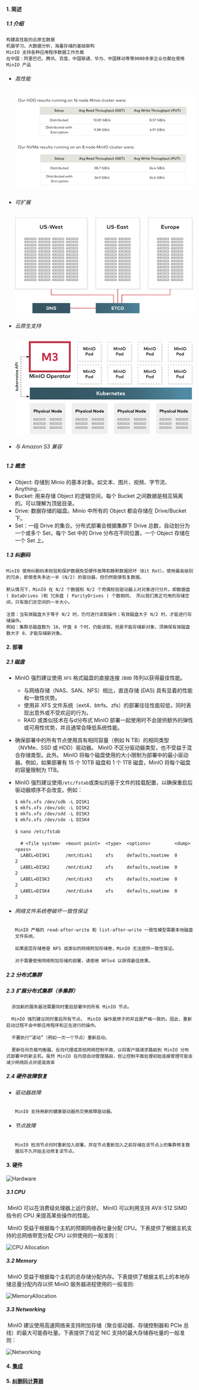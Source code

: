 #### 1.  简述

##### 1.1 介绍

```
构建高性能的云原生数据
机器学习，大数据分析，海量存储的基础架构
MinIO 支持各种应用程序数据工作负载
在中国：阿里巴巴、腾讯、百度、中国联通、华为、中国移动等等9000多家企业也都在使用 MinIO 产品
```

- ###### 高性能

  ![AvgThroughput](.pictures/AvgThroughput.png)

  

- ###### 可扩展

  ![Scalability](.pictures/Scalability.png)

  

- ###### 云原生支持

  ![Cloud Native](.pictures/CloudNative.png)

  

- ###### 与 Amazon S3 兼容

##### 1.2 概念

- Object: 存储到 Minio 的基本对象。如文本、图片、视频、字节流、Anything...
- Bucket: 用来存储 Object 的逻辑空间，每个 Bucket 之间数据是相互隔离的。可以理解为顶层目录。
- Drive: 数据存储的磁盘。Minio 中所有的 Object 都会存储在 Drive/Bucket 下。
- Set：一组 Drive 的集合。分布式部署会根据集群下 Drive 总数，自动划分为一个或多个 Set，每个 Set 中的 Drive 分布在不同位置，一个 Object 存储在一个 Set 上。

##### 1.3 纠删码

```
MinIO 使用纠删码来校验和保护数据免受硬件故障和静默数据损坏（Bit Rot）。使用最高级别的冗余，即使丢失多达一半 (N/2) 的驱动器，但仍然能够恢复数据。

默认情况下，MinIO 在 N/2 个数据和 N/2 个奇偶校验驱动器上对对象进行分片。即数据盘 ( DataDrives )和 冗余盘 ( ParityDrives ) 个数相同， 所以我们真正可用的存储空间，只有我们总空间的一半大小。

注意：当有效磁盘大于等于 N/2 时，仍可进行读取操作；有效磁盘大于 N/2 时，才能进行存储操作。
例如：集群总磁盘数为 16，坏盘 8 个时，仍能读取，但是不能存储新对象，须确保有效磁盘数大于 8，才能存储新对象。
```

#### 2. 部署

##### 2.1 磁盘

- MinIO 强烈建议使用 `XFS` 格式磁盘的直接连接 `JBOD` 阵列以获得最佳性能。

  - 与网络存储（NAS、SAN、NFS）相比，直连存储 (DAS) 具有显着的性能和一致性优势。
  - 使用非 XFS 文件系统（ext4、btrfs、zfs）的部署往往性能较低，同时表现出意外或不受欢迎的行为。
  - RAID 或类似技术在与d分布式 MinIO 部署一起使用时不会提供额外的弹性或可用性优势，并且通常会降低系统性能。

- 确保部署中的所有节点使用具有相同容量（例如 N TB）的相同类型（NVMe、SSD 或 HDD）驱动器。 MinIO 不区分驱动器类型，也不受益于混合存储类型。此外。 MinIO 将每个磁盘使用的大小限制为部署中的最小驱动器。例如，如果部署有 15 个 10TB 磁盘和 1 个 1TB 磁盘，MinIO 将每个磁盘的容量限制为 1TB。

- MinIO 强烈建议使用`/etc/fstab`或类似的基于文件的挂载配置，以确保重启后驱动器顺序不会改变。例如：

  ```shell
  $ mkfs.xfs /dev/sdb -L DISK1
  $ mkfs.xfs /dev/sdc -L DISK2
  $ mkfs.xfs /dev/sdd -L DISK3
  $ mkfs.xfs /dev/sde -L DISK4
  
  $ nano /etc/fstab
  
    # <file system>  <mount point>  <type>  <options>         <dump>  <pass>
    LABEL=DISK1      /mnt/disk1     xfs     defaults,noatime  0       2
    LABEL=DISK2      /mnt/disk2     xfs     defaults,noatime  0       2
    LABEL=DISK3      /mnt/disk3     xfs     defaults,noatime  0       2
    LABEL=DISK4      /mnt/disk4     xfs     defaults,noatime  0       2
  ```

- ###### 网络文件系统卷破坏一致性保证

  ```
  MinIO 严格的 read-after-write 和 list-after-write 一致性模型需要本地磁盘文件系统。
  
  如果底层存储卷是 NFS 或类似的网络附加存储卷，MinIO 无法提供一致性保证。
  
  对于需要使用网络附加存储的部署，请使用 NFSv4 以获得最佳效果。
  ```

##### 2.2 分布式集群



##### 2.3 扩展分布式集群（多集群）

```text
  添加新的服务器池需要同时重启部署中的所有 MinIO 节点。

  MinIO 强烈建议同时重启所有节点。 MinIO 操作是原子的并且是严格一致的。因此，重新启动过程不会中断应用程序和正在进行的操作。

  不要执行“滚动”（例如一次一个节点）重新启动。
  
  更新任何负载均衡器、反向代理或其他网络控制平面，以将客户端请求路由到 MinIO 分布式部署中的新主机。虽然 MinIO 在内部自动管理路由，但让控制平面处理初始连接管理可能会减少网络跃点并提高效率
```

##### 2.4 硬件故障恢复

- ###### 驱动器故障 

  ```MinIO 支持用新的健康驱动器热交换故障驱动器。```

- ###### 节点故障

  ```MinIO 检测节点何时重新加入部署，并在节点重新加入之前存储在该节点上的集群修复数据后不久开始主动修复该节点。```

#### 3. 硬件

![Hardware](.pictures/Hardware.png)

##### 3.1 CPU

​	MinIO 可以在消费级处理器上运行良好。 MinIO 可以利用支持 AVX-512 SIMD 指令的 CPU 来提高某些操作的性能。

​	MinIO 受益于根据每个主机的预期网络吞吐量分配 CPU。下表提供了根据主机支持的总网络带宽分配 CPU 以供使用的一般准则：

![CPU Allocation](.pictures/CPUAllocation.png)

##### 3.2 Memory

​	MinIO 受益于根据每个主机的总存储分配内存。下表提供了根据主机上的本地存储总量分配内存以供 MinIO 服务器进程使用的一般准则:

![MemoryAllocation](.pictures/MemoryAllocation.png)

##### 3.3 Networking

​	MinIO 建议使用高速网络来支持附加存储（聚合驱动器、存储控制器和 PCIe 总线）的最大可能吞吐量。下表提供了给定 NIC 支持的最大存储吞吐量的一般准则：

![Networking](.pictures/Networking.png)

#### 4. [集成](https://min.io/product/integrations)

#### 5. [纠删码计算器](https://min.io/product/erasure-code-calculator)
